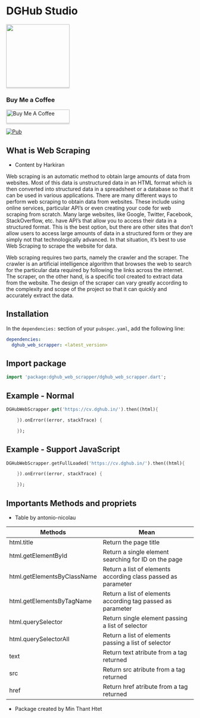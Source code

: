 # DGHub Studio

<a href="https://t.me/dghub_founder" target="_blank"><img src="https://avatars.githubusercontent.com/u/112307287?v=4 | width=100" style="height: 170px !important;width: 170px !important;box-shadow: 0px 3px 2px 0px rgba(190, 190, 190, 0.5) !important;-webkit-box-shadow: 0px 3px 2px 0px rgba(190, 190, 190, 0.5) !important;" ></a>

### Buy Me a Coffee

<a href="https://www.paypal.me/dghubfounder" target="_blank"><img src="https://www.buymeacoffee.com/assets/img/custom_images/orange_img.png" alt="Buy Me A Coffee" style="height: 37px !important;width: 170px !important;box-shadow: 0px 3px 2px 0px rgba(190, 190, 190, 0.5) !important;-webkit-box-shadow: 0px 3px 2px 0px rgba(190, 190, 190, 0.5) !important;" ></a>

[![Pub](https://img.shields.io/pub/v/font_awesome_flutter.svg)](https://pub.dartlang.org/packages/dghub_web_scrapper)

## What is Web Scraping

- Content by Harkiran

Web scraping is an automatic method to obtain large amounts of data from websites. Most of this data is unstructured data in an HTML format which is then converted into structured data in a spreadsheet or a database so that it can be used in various applications. There are many different ways to perform web scraping to obtain data from websites. These include using online services, particular API’s or even creating your code for web scraping from scratch. Many large websites, like Google, Twitter, Facebook, StackOverflow, etc. have API’s that allow you to access their data in a structured format. This is the best option, but there are other sites that don’t allow users to access large amounts of data in a structured form or they are simply not that technologically advanced. In that situation, it’s best to use Web Scraping to scrape the website for data.

Web scraping requires two parts, namely the crawler and the scraper. The crawler is an artificial intelligence algorithm that browses the web to search for the particular data required by following the links across the internet. The scraper, on the other hand, is a specific tool created to extract data from the website. The design of the scraper can vary greatly according to the complexity and scope of the project so that it can quickly and accurately extract the data.

## Installation

In the `dependencies:` section of your `pubspec.yaml`, add the following line:

```yaml
dependencies:
  dghub_web_scrapper: <latest_version>
```

## Import package

```dart
import 'package:dghub_web_scrapper/dghub_web_scrapper.dart';
```

## Example - Normal

```dart
DGHubWebScrapper.get('https://cv.dghub.in/').then((html){

    }).onError((error, stackTrace) {

    });
```

## Example - Support JavaScript

```dart
DGHubWebScrapper.getFullLoaded('https://cv.dghub.in/').then((html){

    }).onError((error, stackTrace) {

    });
```

## Importants Methods and propriets

- Table by antonio-nicolau

| Methods                     | Mean                                                          |
| --------------------------- | ------------------------------------------------------------- |
| html.title                  | Return the page title                                         |
| html.getElementById         | Return a single element searching for ID on the page          |
| html.getElementsByClassName | Return a list of elements according class passed as parameter |
| html.getElementsByTagName   | Return a list of elements according tag passed as parameter   |
| html.querySelector          | Return single element passing a list of selector              |
| html.querySelectorAll       | Return a list of elements passing a list of selector          |
| text                        | Return text atribute from a tag returned                      |
| src                         | Return src atribute from a tag returned                       |
| href                        | Return href atribute from a tag returned                      |

- Package created by Min Thant Htet
